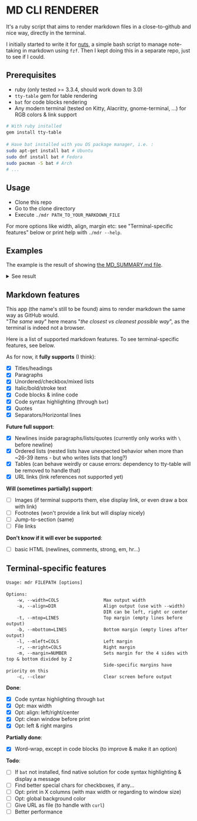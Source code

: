 # MD CLI RENDERER

It's a ruby script that aims to render markdown files in a close-to-github and nice way, directly in the terminal.

I initially started to write it for [nuts](https://github.com/ocgg/nuts), a simple bash script to manage note-taking in markdown using `fzf`. Then I kept doing this in a separate repo, just to see if I could.

## Prerequisites

- ruby (only tested >= 3.3.4, should work down to 3.0)
- `tty-table` gem for table rendering
- `bat` for code blocks rendering
- Any modern terminal (tested on Kitty, Alacritty, gnome-terminal, ...) for RGB colors & link support

```bash
# With ruby installed
gem install tty-table

# Have bat installed with you OS package manager, i.e. :
sudo apt-get install bat # Ubuntu
sudo dnf install bat # Fedora
sudo pacman -S bat # Arch
# ...
```

## Usage

- Clone this repo
- Go to the clone directory
- Execute `./mdr PATH_TO_YOUR_MARKDOWN_FILE`

For more options like width, align, margin etc: see "Terminal-specific features" below or print help with `./mdr --help`.

## Examples

The example is the result of showing [the MD_SUMMARY.md file](./MD_SUMMARY.md).

<details>
  <summary>See result</summary>

  In the example below, the terminal is Kitty with Hack Nerd font.  

  ![Examples](./example.png "Examples")
</details>

## Markdown features

This app (the name's still to be found) aims to render markdown the same way as GitHub would.\
"*The same way*" here means "*the closest vs cleanest possible way*", as the terminal is indeed not a browser.

Here is a list of supported markdown features. To see terminal-specific features, see below.

As for now, it **fully supports** (I think):

- [X] Titles/headings
- [X] Paragraphs
- [X] Unordered/checkbox/mixed lists
- [X] Italic/bold/stroke text
- [X] Code blocks & inline code
- [X] Code syntax highlighting (through `bat`)
- [X] Quotes
- [X] Separators/Horizontal lines

**Future full support**:

- [X] Newlines inside paragraphs/lists/quotes (currently only works with `\` before newline)
- [X] Ordered lists (nested lists have unexpected behavior when more than ~26-39 items - but who writes lists that long?)
- [X] Tables (can behave weirdly or cause errors: dependency to tty-table will be removed to handle that)
- [X] URL links (link references not supported yet)

**Will (sometimes partially) support**:

- [ ] Images (if terminal supports them, else display link, or even draw a box with link)
- [ ] Footnotes (won't provide a link but will display nicely)
- [ ] Jump-to-section (same)
- [ ] File links

**Don't know if it will ever be supported**:

- [ ] basic HTML (newlines, comments, strong, em, hr...)

## Terminal-specific features

```
Usage: mdr FILEPATH [options]

Options:
    -w, --width=COLS                 Max output width
    -a, --align=DIR                  Align output (use with --width)
                                     DIR can be left, right or center
    -t, --mtop=LINES                 Top margin (empty lines before output)
    -b, --mbottom=LINES              Bottom margin (empty lines after output)
    -l, --mleft=COLS                 Left margin
    -r, --mright=COLS                Right margin
    -m, --margin=NUMBER              Sets margin for the 4 sides with top & bottom divided by 2
                                     Side-specific margins have priority on this
    -c, --clear                      Clear screen before output
```

**Done**:

- [X] Code syntax highlighting through `bat`
- [X] Opt: max width
- [X] Opt: align: left/right/center
- [X] Opt: clean window before print
- [X] Opt: left & right margins

**Partially done**:

- [X] Word-wrap, except in code blocks (to improve & make it an option)

**Todo**:

- [ ] If `bat` not installed, find native solution for code syntax highlighting & display a message
- [ ] Find better special chars for checkboxes, if any...
- [ ] Opt: print in X columns (with max width or regarding to window size)
- [ ] Opt: global background color
- [ ] Give URL as file (to handle with `curl`)
- [ ] Better performance
